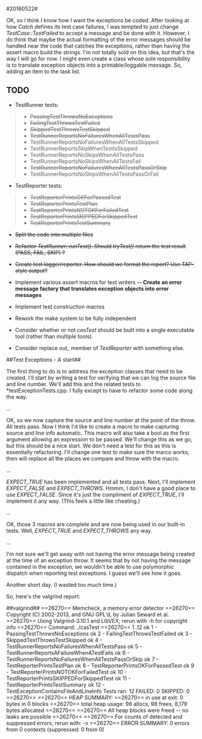 #20160522#

OK, so I think I know how I want the exceptions be coded.  After looking at how *Catch* defines its test case failures, I was tempted to just change *TestCase::TestFailed* to accept a message and be done with it.  However, I do think that maybe the actual formatting of the error messages should be handled near the code that catches the exceptions, rather than having the assert macro build the strings.  I'm not totally sold on this idea, but that's the way I will go for now.  I might even create a class whose sole responsibility is to translate exception objects into a printable/loggable message.  So, adding an  item to the task list.

**TODO**
--------
* TestRunner tests:

>* <del>PassingTestThrowsNoExceptions</del>
>* <del>FailingTestThrowsTestFailed</del>
>* <del>SkippedTestThrowsTestSkipped</del>
>* <del>TestRunnerReportsNoFailuresWhenAllTestsPass</del>
>* TestRunnerReportsNoFailuresWhenAllTestsSkipped
>* TestRunnerReportsSkipWhenTestIsSkipped
>* TestRunnerReportsNoSkipsWhenAllTestsPass
>* TestRunnerReportsNoSkipsWhenAllTestsFail
>* <del>TestRunnerReportsNoFailuresWhenAllTestsPassOrSkip</del>
>* TestRunnerReportsNoSkipsWhenAllTestsPassOrFail

* TestReporter tests:
>* <del>TestReporterPrintsOKForPassedTest</del>
>* <del>TestReporterPrintsTestPlan</del>
>* <del>TestReporterPrintsNOTOKForFailedTest</del>
>* <del>TestReporterPrintsSKIPPEDForSkippedTest</del>
>* <del>TestReporterPrintsTestSummary</del>

* <del>Split the code into multiple files</del>
* <del>Refactor *TestRunner::runTest()*.  Should *tryTest()* return the test result (PASS, FAIL, SKIP) ?</del>
* <del>Create test logger/reporter.  How should we format the report?  Use TAP-style output?</del>
* Implement various assert macros for test writers
  **-- Create an error message factory that translates exception objects into
       error messages**
* Implement test construction macros

* Rework the make system to be fully independent
* Consider whether or not *casTest* should be built into a single executable tool (rather than multiple tools).
* Consider replace *out_* member of *TestReporter* with something else.

##Test Exceptions - A start##

The first thing to do is to address the exception classes that need to be created.  I'll start by writing a test for verifying that we can log the source file and line number.  We'll add this and the related tests to *testExceptionTests.cpp.  I fully except to have to refactor some code along the way.

...

OK, so we now capture the source and line number at the point of the throw.  All tests pass.  Now I think I'd like to create a macro to make capturing source and line info automatic.  This macro will also take a bool as the first argument allowing an expression to be passed.  We'll change this as we go, but this should be a nice start.  We don't need a test for this as this is essentially refactoring.  I'll change one test to make sure the marco works, then will replace all the places we compare and throw with the macro.

...

*EXPECT_TRUE* has been implemented and all tests pass.  Next, I'll implement *EXPECT_FALSE* and *EXPECT_THROWS*.  Hmmm, I don't have a good place to use *EXPECT_FALSE*.  Since it's just the compliment of *EXPECT_TRUE*, I'll implement it any way.  (This feels a little like cheating.)

...

OK, those 3 macros are complete and are now being used in our built-in tests.  Well, *EXPECT_TRUE* and *EXPECT_THROWS* any way.

...

I'm not sure we'll get away with not having the error message being created at the time of an exception throw.  It seems that by not having the message contained in the exception, we wouldn't be able to use polymorphic dispatch when reporting test exceptions.  I guess we'll see how it goes.

Another short day.  (I wasted too much time.)

So, here's the valgrind report:

##valgrind##
	==26270== Memcheck, a memory error detector
	==26270== Copyright (C) 2002-2013, and GNU GPL'd, by Julian Seward et al.
	==26270== Using Valgrind-3.10.1 and LibVEX; rerun with -h for copyright info
	==26270== Command: ./casTest
	==26270== 
	1..12
	ok 1 - PassingTestThrowsNoExceptions
	ok 2 - FailingTestThrowsTestFailed
	ok 3 - SkippedTestThrowsTestSkipped
	ok 4 - TestRunnerReportsNoFailuresWhenAllTestsPass
	ok 5 - TestRunnerReportsAFailureWhenATestFails
	ok 6 - TestRunnerReportsNoFailuresWhenAllTestsPassOrSkip
	ok 7 - TestReporterPrintsTestPlan
	ok 8 - TestReporterPrintsOKForPassedTest
	ok 9 - TestReporterPrintsNOTOKForFailedTest
	ok 10 - TestReporterPrintsSKIPPEDForSkippedTest
	ok 11 - TestReporterPrintsTestSummary
	ok 12 - TestExceptionContainsFileAndLineInfo
	Tests ran: 12
	FAILED: 0
	SKIPPED: 0
	==26270== 
	==26270== HEAP SUMMARY:
	==26270==     in use at exit: 0 bytes in 0 blocks
	==26270==   total heap usage: 98 allocs, 98 frees, 8,179 bytes allocated
	==26270== 
	==26270== All heap blocks were freed -- no leaks are possible
	==26270== 
	==26270== For counts of detected and suppressed errors, rerun with: -v
	==26270== ERROR SUMMARY: 0 errors from 0 contexts (suppressed: 0 from 0)








